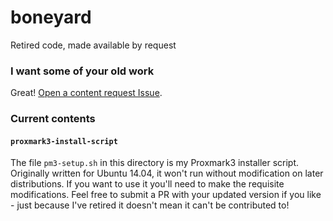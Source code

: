 # boneyard

Retired code, made available by request

### I want some of your old work

Great! [Open a content request Issue][link-content-request-issue].

### Current contents

#### `proxmark3-install-script`

The file `pm3-setup.sh` in this directory is my Proxmark3 installer script. Originally written for Ubuntu 14.04, it won't run without modification on later distributions. If you want to use it you'll need to make the requisite modifications. Feel free to submit a PR with your updated version if you like - just because I've retired it doesn't mean it can't be contributed to!

[link-content-request-issue]: https://github.com/daveio/boneyard/issues/new?assignees=daveio&labels=content-request&template=content-request.md&title=%5BContent+request%5D+%3Cshort+description%3E
